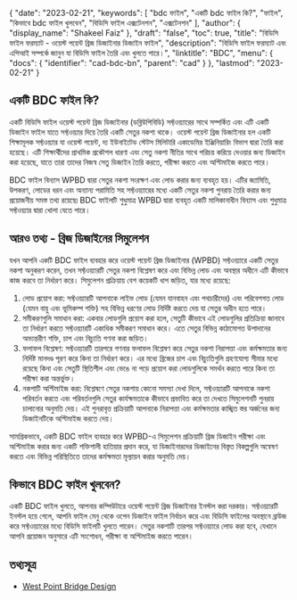 {
  "date": "2023-02-21",
  "keywords": [
"bdc ফাইল",
"একটি bdc ফাইল কি?",
"ফাইল",
"কিভাবে bdc ফাইল খুলবেন",
"বিডিসি ফাইল এক্সটেনশন",
"এক্সটেনশন"
],
  "author": {
    "display_name": "Shakeel Faiz"
},
  "draft": "false",
  "toc": true,
  "title": "বিডিসি ফাইল ফরম্যাট - ওয়েস্ট পয়েন্ট ব্রিজ ডিজাইনার ডিজাইন ফাইল",
  "description": "বিডিসি ফাইল ফরম্যাট এবং এপিআই সম্পর্কে জানুন যা বিডিসি ফাইল তৈরি এবং খুলতে পারে।",
  "linktitle": "BDC",
  "menu": {
    "docs": {
      "identifier": "cad-bdc-bn",
      "parent": "cad"
}
},
  "lastmod": "2023-02-21"
}

## একটি BDC ফাইল কি?

একটি বিডিসি ফাইল ওয়েস্ট পয়েন্ট ব্রিজ ডিজাইনার (ডব্লিউপিবিডি) সফ্টওয়্যারের সাথে সম্পর্কিত এবং এটি একটি ডিজাইন ফাইল যাতে সফ্টওয়্যার দিয়ে তৈরি একটি সেতুর নকশা থাকে। ওয়েস্ট পয়েন্ট ব্রিজ ডিজাইনার হল একটি শিক্ষামূলক সফ্টওয়্যার যা ওয়েস্ট পয়েন্ট, দ্য ইউনাইটেড স্টেটস মিলিটারি একাডেমির ইঞ্জিনিয়ারিং বিভাগ দ্বারা তৈরি করা হয়েছে। এটি শিক্ষার্থীদের প্রাথমিক প্রকৌশল ধারণা এবং সেতু নকশা নীতির সাথে পরিচয় করিয়ে দেওয়ার জন্য ডিজাইন করা হয়েছে, যাতে তারা তাদের নিজস্ব সেতু ডিজাইন তৈরি করতে, পরীক্ষা করতে এবং অপ্টিমাইজ করতে পারে।

BDC ফাইল বিন্যাস WPBD দ্বারা সেতুর নকশা সংরক্ষণ এবং লোড করার জন্য ব্যবহৃত হয়। এটির জ্যামিতি, উপকরণ, লোডের ধরন এবং অন্যান্য পরামিতি সহ সফ্টওয়্যারের মধ্যে একটি সেতুর নকশা পুনরায় তৈরি করার জন্য প্রয়োজনীয় সমস্ত তথ্য রয়েছে৷ BDC ফাইলটি শুধুমাত্র WPBD দ্বারা ব্যবহৃত একটি মালিকানাধীন বিন্যাস এবং শুধুমাত্র সফ্টওয়্যার দ্বারা খোলা যেতে পারে।

## আরও তথ্য - ব্রিজ ডিজাইনের সিমুলেশন

যখন আপনি একটি BDC ফাইল ব্যবহার করে ওয়েস্ট পয়েন্ট ব্রিজ ডিজাইনার (WPBD) সফ্টওয়্যারে একটি সেতুর নকশা অনুকরণ করেন, তখন সফ্টওয়্যারটি সেতুর নকশা বিশ্লেষণ করে এবং বিভিন্ন লোড এবং অবস্থার অধীনে এটি কীভাবে কাজ করবে তা নির্ধারণ করে। সিমুলেশন প্রক্রিয়ায় বেশ কয়েকটি ধাপ জড়িত, যার মধ্যে রয়েছে:

1. লোড প্রয়োগ করা: সফ্টওয়্যারটি আপনাকে লাইভ লোড (যেমন যানবাহন এবং পথচারীদের) এবং পরিবেশগত লোড (যেমন বায়ু এবং ভূমিকম্প শক্তি) সহ বিভিন্ন ধরণের লোড নির্দিষ্ট করতে দেয় যা সেতুর অধীন হতে পারে।
2. সমীকরণগুলি সমাধান করা: একবার লোডগুলি প্রয়োগ করা হলে, সেতুটি কীভাবে এই লোডগুলির প্রতিক্রিয়া জানাবে তা নির্ধারণ করতে সফ্টওয়্যারটি একাধিক সমীকরণ সমাধান করে। এতে সেতুর বিভিন্ন কাঠামোগত উপাদানের অভ্যন্তরীণ শক্তি, চাপ এবং বিচ্যুতি গণনা করা জড়িত।
3. ফলাফল বিশ্লেষণ: সফ্টওয়্যারটি তারপরে গণনার ফলাফল বিশ্লেষণ করে সেতুর নকশা নিরাপত্তা এবং কর্মক্ষমতার জন্য নির্দিষ্ট মানদণ্ড পূরণ করে কিনা তা নির্ধারণ করে। এর মধ্যে ব্রিজের চাপ এবং বিচ্যুতিগুলি গ্রহণযোগ্য সীমার মধ্যে রয়েছে কিনা এবং সেতুটি স্থিতিশীল এবং ভেঙে না পড়ে প্রয়োগ করা লোডগুলিকে সমর্থন করতে পারে কিনা তা পরীক্ষা করা অন্তর্ভুক্ত।
4. নকশাটি অপ্টিমাইজ করা: বিশ্লেষণে সেতুর নকশায় কোনো সমস্যা দেখা দিলে, সফ্টওয়্যারটি আপনাকে নকশা পরিবর্তন করতে এবং পরিবর্তনগুলি সেতুর কার্যক্ষমতাকে কীভাবে প্রভাবিত করে তা দেখতে সিমুলেশনটি পুনরায় চালানোর অনুমতি দেয়। এই পুনরাবৃত্ত প্রক্রিয়াটি আপনাকে নিরাপত্তা এবং কর্মক্ষমতার কাঙ্খিত স্তর অর্জনের জন্য ডিজাইনটিকে অপ্টিমাইজ করতে দেয়।

সামগ্রিকভাবে, একটি BDC ফাইল ব্যবহার করে WPBD-এ সিমুলেশন প্রক্রিয়াটি ব্রিজ ডিজাইন পরীক্ষা এবং অপ্টিমাইজ করার জন্য একটি শক্তিশালী হাতিয়ার প্রদান করে, যা ডিজাইনারদের ডিজাইনের বিস্তৃত বিকল্পগুলি অন্বেষণ করতে এবং বিভিন্ন পরিস্থিতিতে তাদের কর্মক্ষমতা মূল্যায়ন করার অনুমতি দেয়।

## কিভাবে BDC ফাইল খুলবেন?

একটি BDC ফাইল খুলতে, আপনার কম্পিউটারে ওয়েস্ট পয়েন্ট ব্রিজ ডিজাইনার ইনস্টল করা দরকার। সফ্টওয়্যারটি ইনস্টল হয়ে গেলে, আপনি ফাইল মেনু থেকে ওপেন ডিজাইন ফাইল নির্বাচন করে এবং বিডিসি ফাইলের অবস্থানে ব্রাউজ করে সফ্টওয়্যারের মধ্যে বিডিসি ফাইলটি খুলতে পারেন। সেতুর নকশাটি তারপর সফ্টওয়্যারে লোড করা হবে, যেখানে আপনি প্রয়োজন অনুসারে এটি সংশোধন, পরীক্ষা বা অপ্টিমাইজ করতে পারেন।

## তথ্যসূত্র
* [West Point Bridge Design](https://stem.northeastern.edu/programs/ayp/fieldtrips/activities/wpbd/)
